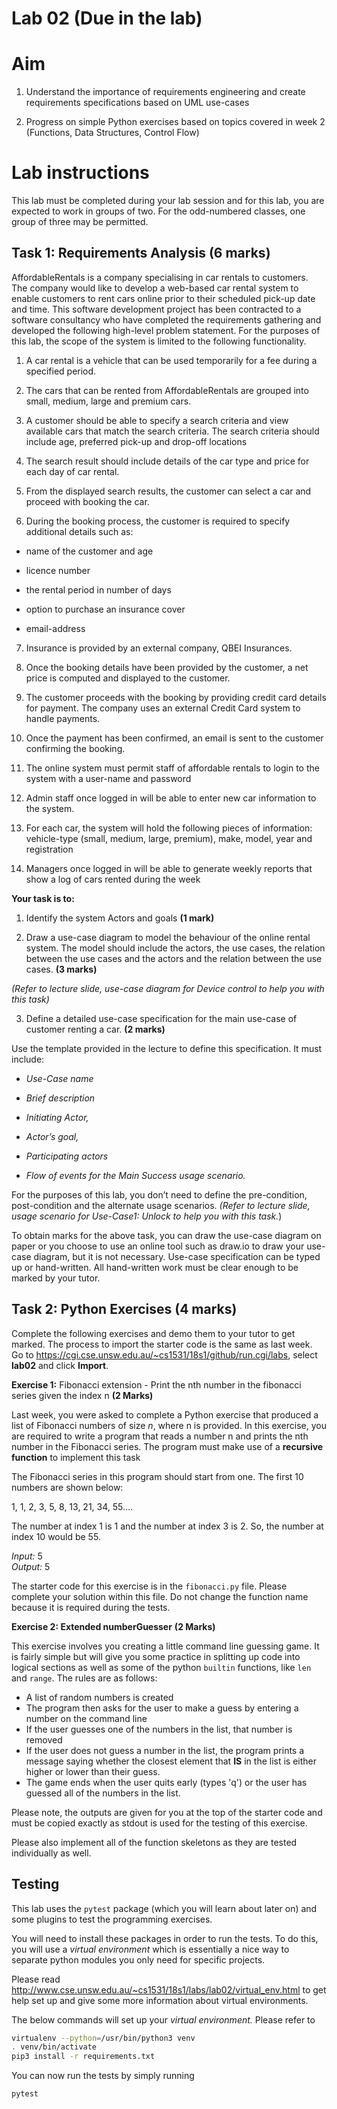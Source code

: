 # Lab 02 (Due in the lab)

# Aim

1.  Understand the importance of requirements engineering and create requirements specifications based on UML use-cases
    
2.  Progress on simple Python exercises based on topics covered in week 2 (Functions, Data Structures, Control Flow)
    

# Lab instructions

 
This lab must be completed during your lab session and for this lab, you are expected to work in groups of two. For the odd-numbered classes, one group of three may be permitted.

## Task 1: Requirements Analysis (6 marks)

AffordableRentals is a company specialising in car rentals to customers. The company would like to develop a web-based car rental system to enable customers to rent cars online prior to their scheduled pick-up date and time. This software development project has been contracted to a software consultancy who have completed the requirements gathering and developed the following high-level problem statement. For the purposes of this lab, the scope of the system is limited to the following functionality.

  

1.  A car rental is a vehicle that can be used temporarily for a fee during a specified period.
    
2.  The cars that can be rented from AffordableRentals are grouped into small, medium, large and premium cars.
    
3.  A customer should be able to specify a search criteria and view available cars that match the search criteria. The search criteria should include age, preferred pick-up and drop-off locations
    
4.  The search result should include details of the car type and price for each day of car rental.
    
5.  From the displayed search results, the customer can select a car and proceed with booking the car.
    
6.  During the booking process, the customer is required to specify additional details such as:
    

-   name of the customer and age
    
-   licence number
    
-   the rental period in number of days
    
-   option to purchase an insurance cover
    
-   email-address
    

7.  Insurance is provided by an external company, QBEI Insurances.
    
8.  Once the booking details have been provided by the customer, a net price is computed and displayed to the customer.
    
9.  The customer proceeds with the booking by providing credit card details for payment. The company uses an external Credit Card system to handle payments.
    
10.  Once the payment has been confirmed, an email is sent to the customer confirming the booking.
    
11.  The online system must permit staff of affordable rentals to login to the system with a user-name and password
    
12.  Admin staff once logged in will be able to enter new car information to the system.
    
13.  For each car, the system will hold the following pieces of information: vehicle-type (small, medium, large, premium), make, model, year and registration
    
14.  Managers once logged in will be able to generate weekly reports that show a log of cars rented during the week
    

  

**Your task is to:**

  

1.  Identify the system Actors and goals **(1 mark)**
    

  

2.  Draw a use-case diagram to model the behaviour of the online rental system. The model should include the actors, the use cases, the relation between the use cases and the actors and the relation between the use cases. **(3 marks)**
    

_(Refer to lecture slide, use-case diagram for Device control to help you with this task)_

  

3.  Define a detailed use-case specification for the main use-case of customer renting a car. **(2 marks)**
    

  

Use the template provided in the lecture to define this specification. It must include:

-   _Use-Case name_
    
-   _Brief description_
    
-   _Initiating Actor,_
    
-   _Actor’s goal,_
    
-   _Participating actors_
    
-   _Flow of events for the Main Success usage scenario._
    

  

For the purposes of this lab, you don’t need to define the pre-condition, post-condition and the alternate usage scenarios. _(Refer to lecture slide, usage scenario for Use-Case1: Unlock to help you with this task._)

  

To obtain marks for the above task, you can draw the use-case diagram on paper or you choose to use an online tool such as draw.io to draw your use-case diagram, but it is not necessary. Use-case specification can be typed up or hand-written. All hand-written work must be clear enough to be marked by your tutor.

  

## Task 2: Python Exercises (4 marks)

Complete the following exercises and demo them to your tutor to get marked. The process to import the starter code is the same as last week. Go to https://cgi.cse.unsw.edu.au/~cs1531/18s1/github/run.cgi/labs, select **lab02** and click **Import**. 

  

**Exercise 1:** Fibonacci extension - Print the nth number in the fibonacci series given the index n **(2 Marks)**

Last week, you were asked to complete a Python exercise that produced a list of Fibonacci numbers of size _n_, where n is provided. In this exercise, you are required to write a program that reads a number n and prints the nth number in the Fibonacci series. The program must make use of a **recursive function** to implement this task

  
  

The Fibonacci series in this program should start from one. The first 10 numbers are shown below:

1, 1, 2, 3, 5, 8, 13, 21, 34, 55….

The number at index 1 is 1 and the number at index 3 is 2. So, the number at index 10 would be 55.

_Input:_  5  
_Output:_  5

The starter code for this exercise is in the `fibonacci.py` file. Please complete your solution within this file.  Do not change the function name because it is required during the tests.

**Exercise 2: Extended numberGuesser** **(2 Marks)**

This exercise involves you creating a little command line guessing game. It is fairly simple but will give you some practice in splitting up code into logical sections as well as some of the python `builtin` functions, like `len` and `range`. The rules are as follows:

 - A list of random numbers is created
 - The program then asks for the user to make a guess by entering a number on the command line
 - If the user guesses one of the numbers in the list, that number is removed
 - If the user does not guess a number in the list, the program prints a message saying whether the closest element that **IS** in the list is either higher or lower than their guess.
 - The game ends when the user quits early (types 'q') or the user has guessed all of the numbers in the list.

Please note, the outputs are given for you at the top of the starter code and must be copied exactly as stdout is used for the testing of this exercise.

Please also implement all of the function skeletons as they are tested individually as well.

## Testing
This lab uses the `pytest` package (which you will learn about later on) and some plugins to test the programming exercises.

You will need to install these packages in order to run the tests. To do this, you will use a *virtual environment* which is essentially a nice way to separate python modules you only need for specific projects.

Please read http://www.cse.unsw.edu.au/~cs1531/18s1/labs/lab02/virtual_env.html to get help set up and give some more information about virtual environments.

The below commands will set up your *virtual environment.* Please refer to 
```bash
virtualenv --python=/usr/bin/python3 venv
. venv/bin/activate
pip3 install -r requirements.txt 
```

You can now run the tests by simply running 
```bash
pytest
```
